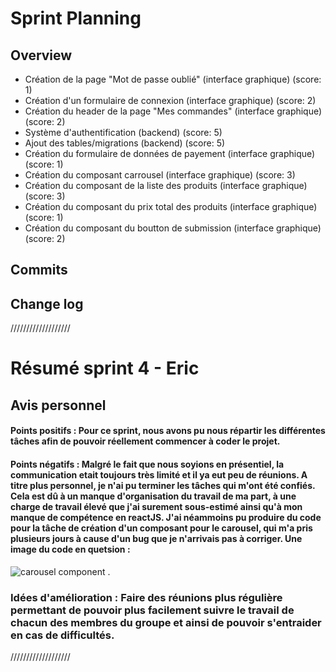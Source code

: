 # Sprint Planning

## Overview

- Création de la page "Mot de passe oublié" (interface graphique) (score: 1)
- Création d'un formulaire de connexion (interface graphique) (score: 2)
- Création du header de la page "Mes commandes" (interface graphique) (score: 2)
- Système d'authentification (backend) (score: 5)
- Ajout des tables/migrations (backend) (score: 5)
- Création du formulaire de données de payement (interface graphique) (score: 1)
- Création du composant carrousel (interface graphique) (score: 3)
- Création du composant de la liste des produits (interface graphique) (score: 3)
- Création du composant du prix total des produits (interface graphique) (score: 1)
- Création du composant du boutton de submission (interface graphique) (score: 2)

## Commits

## Change log

///////////////////

# Résumé sprint 4 - Eric

## Avis personnel

#### Points positifs : Pour ce sprint, nous avons pu nous répartir les différentes tâches afin de pouvoir réellement commencer à coder le projet.

#### Points négatifs : Malgré le fait que nous soyions en présentiel, la communication etait toujours très limité et il ya eut peu de réunions. A titre plus personnel, je n'ai pu terminer les tâches qui m'ont été confiés. Cela est dû à un manque d'organisation du travail de ma part, à une charge de travail élevé que j'ai surement sous-estimé ainsi qu'à mon manque de compétence en reactJS. J'ai néammoins pu produire du code pour la tâche de création d'un composant pour le carousel, qui m'a pris plusieurs jours à cause d'un bug que je n'arrivais pas à corriger. Une image du code en quetsion :

![carousel component .](/images/carousel_component.png "carousel component image")

### Idées d'amélioration : Faire des réunions plus régulière permettant de pouvoir plus facilement suivre le travail de chacun des membres du groupe et ainsi de pouvoir s'entraider en cas de difficultés.

///////////////////
